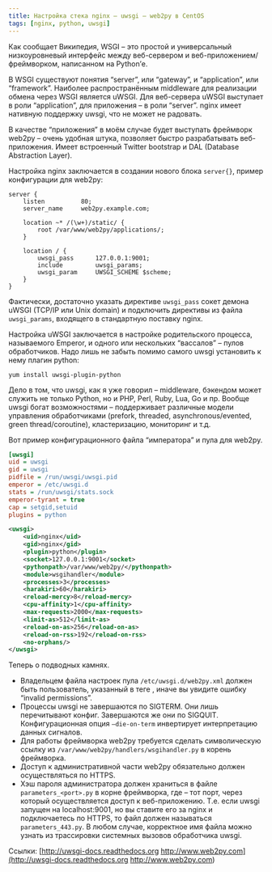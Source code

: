 ```yaml
---
title: Настройка стека nginx – uwsgi – web2py в CentOS
tags: [nginx, python, uwsgi]
---
```

Как сообщает Википедия, WSGI – это простой и универсальный низкоуровневый интерфейс между веб-сервером и веб-приложением/фреймворком, написанном на Python’е.

В WSGI существуют понятия “server”, или “gateway”, и “application”, или “framework”. Наиболее распространённым middleware для реализации обмена через WSGI является uWSGI. Для веб-сервера uWSGI выступает в роли “application”, для приложения – в роли “server”.
nginx имеет нативную поддержку uwsgi, что не может не радовать.

В качестве “приложения” в моём случае будет выступать фреймворк web2py – очень удобная штука, позволяет быстро разрабатывать веб-приложения. Имеет встроенный Twitter bootstrap и DAL (Database Abstraction Layer).

Настройка nginx заключается в создании нового блока `server{}`, пример конфигурации для web2py:

```
server {
    listen          80;
    server_name     web2py.example.com;

    location ~* /(\w+)/static/ {
        root /var/www/web2py/applications/;
    }

    location / {
        uwsgi_pass      127.0.0.1:9001;
        include         uwsgi_params;
        uwsgi_param     UWSGI_SCHEME $scheme;
    }
}
```

Фактически, достаточно указать директиве `uwsgi_pass` сокет демона uWSGI (TCP/IP или Unix domain) и подключить директивы из файла `uwsgi_params`, входящего в стандартную поставку nginx.

Настройка uWSGI заключается в настройке родительского процесса, называемого Emperor, и одного или нескольких “вассалов” – пулов обработчиков. Надо лишь не забыть помимо самого uwsgi установить к нему плагин python:

```
yum install uwsgi-plugin-python
```

Дело в том, что uwsgi, как я уже говорил – middleware, бэкендом может служить не только Python, но и PHP, Perl, Ruby, Lua, Go и пр. Вообще uwsgi богат возможностями – поддерживает различные модели управления обработчиками (prefork, threaded, asynchronous/evented, green thread/coroutine), кластеризацию, мониторинг и т.д.

Вот пример конфигурационного файла “императора” и пула для web2py.

```ini
[uwsgi]
uid = uwsgi
gid = uwsgi
pidfile = /run/uwsgi/uwsgi.pid
emperor = /etc/uwsgi.d
stats = /run/uwsgi/stats.sock
emperor-tyrant = true
cap = setgid,setuid
plugins = python
```

```xml
<uwsgi>
    <uid>nginx</uid>
    <gid>nginx</gid>
    <plugin>python</plugin>
    <socket>127.0.0.1:9001</socket>
    <pythonpath>/var/www/web2py/</pythonpath>
    <module>wsgihandler</module>
    <processes>3</processes>
    <harakiri>60</harakiri>
    <reload-mercy>8</reload-mercy>
    <cpu-affinity>1</cpu-affinity>
    <max-requests>2000</max-requests>
    <limit-as>512</limit-as>
    <reload-on-as>256</reload-on-as>
    <reload-on-rss>192</reload-on-rss>
    <no-orphans/>
</uwsgi>
```

Теперь о подводных камнях.

* Владельцем файла настроек пула `/etc/uwsgi.d/web2py.xml` должен быть пользователь, указанный в теге , иначе вы увидите ошибку “invalid permissions”.
* Процессы uwsgi не завершаются по SIGTERM. Они лишь перечитывают конфиг. Завершаются же они по SIGQUIT. Конфигурационная опция `–die-on-term` инвертирует интерпретацию данных сигналов.
* Для работы фреймворка web2py требуется сделать символическую ссылку из `/var/www/web2py/handlers/wsgihandler.py` в корень фреймворка.
* Доступ к административной части web2py обязательно должен осуществляться по HTTPS.
* Хэш пароля администратора должен храниться в файле `parameters_<port>.py` в корне фреймворка, где – тот порт, через который осуществляется доступ к веб-приложению. Т.е. если uwsgi запущен на localhost:9001, но вы ставите его за nginx и подключаетесь по HTTPS, то файл должен называться `parameters_443.py`. В любом случае, корректное имя файла можно узнать из трассировки системных вызовов обработчика uwsgi.

Ссылки:
[http://uwsgi-docs.readthedocs.org http://www.web2py.com](http://uwsgi-docs.readthedocs.org http://www.web2py.com)
